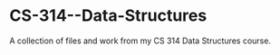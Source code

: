 CS-314--Data-Structures
=======================
A collection of files and work from my CS 314 Data Structures course.
